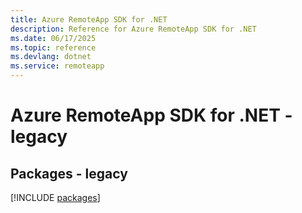 ```yaml
---
title: Azure RemoteApp SDK for .NET
description: Reference for Azure RemoteApp SDK for .NET
ms.date: 06/17/2025
ms.topic: reference
ms.devlang: dotnet
ms.service: remoteapp
---
```

# Azure RemoteApp SDK for .NET - legacy
## Packages - legacy
[!INCLUDE [packages](remoteapp-index.md)]
